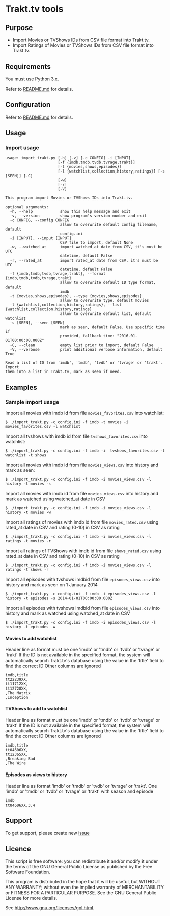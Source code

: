 # Trakt.tv tools

## Purpose

 * Import Movies or TVShows IDs from CSV file format into Trakt.tv.
 * Import Ratings of Movies or TVShows IDs from CSV file format into Trakt.tv.

## Requirements

You must use Python 3.x.

Refer to [README.md](README.md#requirements) for details.

## Configuration

Refer to [README.md](README.md#configuration) for details.

## Usage
### Import usage

```text
usage: import_trakt.py [-h] [-v] [-c CONFIG] -i [INPUT]
                       [-f {imdb,tmdb,tvdb,tvrage,trakt}]
                       [-t {movies,shows,episodes}]
                       [-l {watchlist,collection,history,ratings}] [-s [SEEN]] [-C]
                       [-w]
                       [-r]
                       [-V]

This program import Movies or TVShows IDs into Trakt.tv.

optional arguments:
  -h, --help            show this help message and exit
  -v, --version         show program's version number and exit
  -c CONFIG, --config CONFIG
                        allow to overwrite default config filename, default
                        config.ini
  -i [INPUT], --input [INPUT]
                        CSV file to import, default None
  -w, --watched_at      import watched_at date from CSV, it's must be UTC
                        datetime, default False
  -r, --rated_at        import rated_at date from CSV, it's must be UTC
                        datetime, default False
  -f {imdb,tmdb,tvdb,tvrage,trakt}, --format {imdb,tmdb,tvdb,tvrage,trakt}
                        allow to overwrite default ID type format, default
                        imdb
  -t {movies,shows,episodes}, --type {movies,shows,episodes}
                        allow to overwrite type, default movies
  -l {watchlist,collection,history,ratings}, --list {watchlist,collection,history,ratings}
                        allow to overwrite default list, default watchlist
  -s [SEEN], --seen [SEEN]
                        mark as seen, default False. Use specific time if
                        provided, fallback time: "2016-01-01T00:00:00.000Z"
  -C, --clean           empty list prior to import, default False
  -V, --verbose         print additional verbose information, default True

Read a list of ID from 'imdb', 'tmdb', 'tvdb' or 'tvrage' or 'trakt'. Import
them into a list in Trakt.tv, mark as seen if need.
```

## Examples

### Sample import usage

Import all movies with imdb id from file ``movies_favorites.csv`` into watchlist:

	$ ./import_trakt.py -c config.ini -f imdb -t movies -i movies_favorites.csv -l watchlist

Import all tvshows with imdb id from file ``tvshows_favorites.csv`` into watchlist:

	$ ./import_trakt.py -c config.ini -f imdb -i  tvshows_favorites.csv -l watchlist -t shows

Import all movies with imdb id from file ``movies_views.csv`` into history and mark as seen:

	$ ./import_trakt.py -c config.ini -f imdb -i movies_views.csv -l history -t movies -s

Import all movies with imdb id from file ``movies_views.csv`` into history and mark as watched using watched_at date in CSV

	$ ./import_trakt.py -c config.ini -f imdb -i movies_views.csv -l history -t movies -w

Import all ratings of movies with imdb id from file ``movies_rated.csv`` using rated_at date in CSV and rating (0-10) in CSV as rating

	$ ./import_trakt.py -c config.ini -f imdb -i movies_views.csv -l ratings -t movies -r

Import all ratings of TVShows with imdb id from file ``shows_rated.csv`` using rated_at date in CSV and rating (0-10) in CSV as rating

	$ ./import_trakt.py -c config.ini -f imdb -i movies_views.csv -l ratings -t shows -r

Import all episodes with tvshows imdbid from file ``episodes_views.csv`` into history and mark as seen on 1 January 2014

	$ ./import_trakt.py -c config.ini -f imdb -i episodes_views.csv -l history -t episodes -s 2014-01-01T00:00:00.000Z

Import all episodes with tvshows imdbid from file ``episodes_views.csv`` into history and mark as watched using watched_at date in CSV

	$ ./import_trakt.py -c config.ini -f imdb -i episodes_views.csv -l history -t episodes -w

#### Movies to add watchlist
Header line as format must be one 'imdb' or 'tmdb' or 'tvdb' or 'tvrage' or 'trakt'
If the ID is not available in the specified format, the system will automatically search Trakt.tv's database using the value in the 'title' field to find the correct ID
Other columns are ignored
```
imdb,title
tt22239XX,
tt11712XX,
tt12728XX,
,The Matrix
,Inception
```

#### TVShows to add to watchlist
Header line as format must be one 'imdb' or 'tmdb' or 'tvdb' or 'tvrage' or 'trakt'
If the ID is not available in the specified format, the system will automatically search Trakt.tv's database using the value in the 'title' field to find the correct ID
Other columns are ignored
```
imdb,title
tt04606XX,
tt12365XX,
,Breaking Bad
,The Wire
```

#### Episodes as views to history
Header line as format 'imdb' or 'tmdb' or 'tvdb' or 'tvrage' or 'trakt'.
One 'imdb' or 'tmdb' or 'tvdb' or 'tvrage' or 'trakt' with season and episode
```
imdb
tt04606XX,3,4
```

## Support

To get support, please create new [issue](https://github.com/xbgmsharp/trakt/issues)

## Licence

This script is free software:  you can redistribute it and/or  modify  it under  the  terms  of the  GNU  General  Public License  as published by the Free Software Foundation.

This program is distributed in the hope  that it will be  useful, but WITHOUT ANY WARRANTY; without even the  implied warranty of MERCHANTABILITY or FITNESS FOR A PARTICULAR PURPOSE. See the GNU General Public License for more details.

See <http://www.gnu.org/licenses/gpl.html>.
